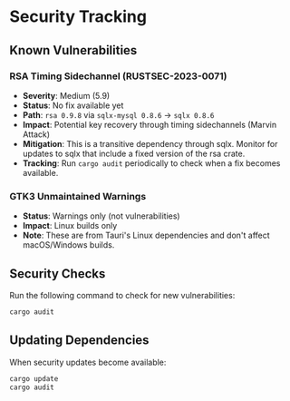 # Security Tracking

## Known Vulnerabilities

### RSA Timing Sidechannel (RUSTSEC-2023-0071)
- **Severity**: Medium (5.9)
- **Status**: No fix available yet
- **Path**: `rsa 0.9.8` via `sqlx-mysql 0.8.6` → `sqlx 0.8.6`
- **Impact**: Potential key recovery through timing sidechannels (Marvin Attack)
- **Mitigation**: This is a transitive dependency through sqlx. Monitor for updates to sqlx that include a fixed version of the rsa crate.
- **Tracking**: Run `cargo audit` periodically to check when a fix becomes available.

### GTK3 Unmaintained Warnings
- **Status**: Warnings only (not vulnerabilities)
- **Impact**: Linux builds only
- **Note**: These are from Tauri's Linux dependencies and don't affect macOS/Windows builds.

## Security Checks

Run the following command to check for new vulnerabilities:
```bash
cargo audit
```

## Updating Dependencies

When security updates become available:
```bash
cargo update
cargo audit
```